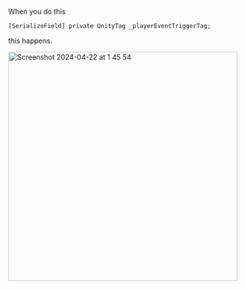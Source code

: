 When you do this
```
[SerializeField] private UnityTag _playerEventTriggerTag;
```
this happens.

<img width="462" alt="Screenshot 2024-04-22 at 1 45 54" src="https://github.com/tanitaka-tech/SerializableUnityTag/assets/78785830/613b7c0e-32b7-45a4-a743-4a443acd8cbf">
